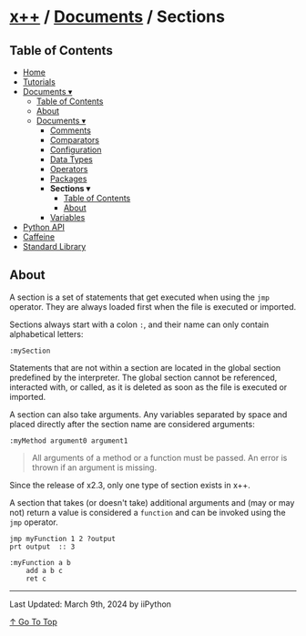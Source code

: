 # [x++](../README.md) / [Documents](../documents.md) / Sections

## Table of Contents

- [Home](../README.md)
- [Tutorials](../tutorials.md)
- [Documents ▾](../documents.md)
    - [Table of Contents](../documents.md#table-of-contents)
    - [About](../documents.md#about)
    - [Documents ▾](../documents.md#documents)
        - [Comments](comments.md)
        - [Comparators](comparators.md)
        - [Configuration](configuration.md)
        - [Data Types](datatypes.md)
        - [Operators](operators.md)
        - [Packages](packages.md)
        - **Sections ▾**
            - [Table of Contents](#table-of-contents)
            - [About](#about)
        - [Variables](variables.md)
- [Python API](../python-api.md)
- [Caffeine](../caffeine.md)
- [Standard Library](../stdlib.md)

## About

A section is a set of statements that get executed when using the `jmp` operator. They are always loaded first when the file is executed or imported.

Sections always start with a colon `:`, and their name can only contain alphabetical letters:

```xpp
:mySection
```

Statements that are not within a section are located in the global section predefined by the interpreter. The global section cannot be referenced, interacted with, or called, as it is deleted as soon as the file is executed or imported.

A section can also take arguments. Any variables separated by space and placed directly after the section name are considered arguments:

```xpp
:myMethod argument0 argument1
```

> All arguments of a method or a function must be passed. An error is thrown if an argument is missing.

Since the release of x2.3, only one type of section exists in x++.

A section that takes (or doesn't take) additional arguments and (may or may not) return a value is considered a `function` and can be invoked using the `jmp` operator.

```xpp
jmp myFunction 1 2 ?output
prt output  :: 3

:myFunction a b
    add a b c
    ret c
```

---

Last Updated: March 9th, 2024 by iiPython

[↑ Go To Top](#x--documents--sections)